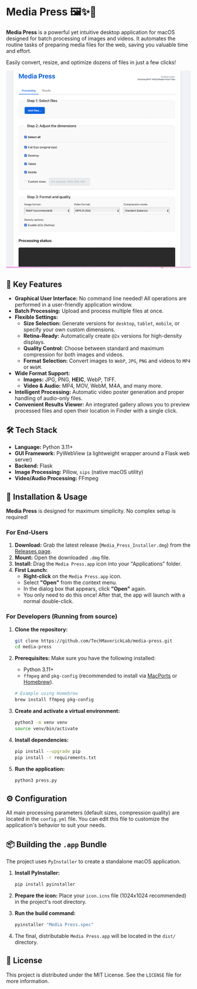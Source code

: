 # Media Press 🖼️✨🚀

**Media Press** is a powerful yet intuitive desktop application for macOS designed for batch processing of images and videos. It automates the routine tasks of preparing media files for the web, saving you valuable time and effort.

Easily convert, resize, and optimize dozens of files in just a few clicks!

![Media Press Screenshot](https://raw.githubusercontent.com/TechMaverickLab/media-press/master/assets/screenshot.png) <!-- Replace with the actual URL to your screenshot -->

## 🌟 Key Features

*   **Graphical User Interface:** No command line needed! All operations are performed in a user-friendly application window.
*   **Batch Processing:** Upload and process multiple files at once.
*   **Flexible Settings:**
    *   **Size Selection:** Generate versions for `desktop`, `tablet`, `mobile`, or specify your own custom dimensions.
    *   **Retina-Ready:** Automatically create `@2x` versions for high-density displays.
    *   **Quality Control:** Choose between standard and maximum compression for both images and videos.
    *   **Format Selection:** Convert images to `WebP`, `JPG`, `PNG` and videos to `MP4` or `WebM`.
*   **Wide Format Support:**
    *   **Images:** JPG, PNG, **HEIC**, WebP, TIFF.
    *   **Video & Audio:** MP4, MOV, WebM, M4A, and many more.
*   **Intelligent Processing:** Automatic video poster generation and proper handling of audio-only files.
*   **Convenient Results Viewer:** An integrated gallery allows you to preview processed files and open their location in Finder with a single click.

## 🛠️ Tech Stack

*   **Language:** Python 3.11+
*   **GUI Framework:** PyWebView (a lightweight wrapper around a Flask web server)
*   **Backend:** Flask
*   **Image Processing:** Pillow, `sips` (native macOS utility)
*   **Video/Audio Processing:** FFmpeg

## 🚀 Installation & Usage

**Media Press** is designed for maximum simplicity. No complex setup is required!

### For End-Users

1.  **Download:** Grab the latest release (`Media_Press_Installer.dmg`) from the [Releases page](https://github.com/TechMaverickLab/media-press/releases).
2.  **Mount:** Open the downloaded `.dmg` file.
3.  **Install:** Drag the `Media Press.app` icon into your "Applications" folder.
4.  **First Launch:**
    *   **Right-click** on the `Media Press.app` icon.
    *   Select **"Open"** from the context menu.
    *   In the dialog box that appears, click **"Open"** again.
    *   You only need to do this once! After that, the app will launch with a normal double-click.

### For Developers (Running from source)

1.  **Clone the repository:**
    ```bash
    git clone https://github.com/TechMaverickLab/media-press.git
    cd media-press
    ```
2.  **Prerequisites:** Make sure you have the following installed:
    *   Python 3.11+
    *   `ffmpeg` and `pkg-config` (recommended to install via [MacPorts](https://www.macports.org/) or [Homebrew](https://brew.sh/)).
    ```bash
    # Example using Homebrew
    brew install ffmpeg pkg-config
    ```

3.  **Create and activate a virtual environment:**
    ```bash
    python3 -m venv venv
    source venv/bin/activate
    ```

4.  **Install dependencies:**
    ```bash
    pip install --upgrade pip
    pip install -r requirements.txt
    ```

5.  **Run the application:**
    ```bash
    python3 press.py
    ```

## ⚙️ Configuration

All main processing parameters (default sizes, compression quality) are located in the `config.yml` file. You can edit this file to customize the application's behavior to suit your needs.

## 📦 Building the `.app` Bundle

The project uses `PyInstaller` to create a standalone macOS application.

1.  **Install PyInstaller:**
    ```bash
    pip install pyinstaller
    ```

2.  **Prepare the icon:** Place your `icon.icns` file (1024x1024 recommended) in the project's root directory.

3.  **Run the build command:**
    ```bash
    pyinstaller "Media Press.spec"
    ```

4.  The final, distributable `Media Press.app` will be located in the `dist/` directory.

## 📄 License

This project is distributed under the MIT License. See the `LICENSE` file for more information.
